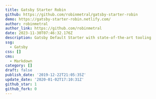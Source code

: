 ```yaml
---
title: Gatsby Starter Robin
github: https://github.com/robinmetral/gatsby-starter-robin
demo: https://gatsby-starter-robin.netlify.com/
author: robinmetral
author_link: https://github.com/robinmetral
date: 2023-11-30T07:46:32.176Z
description: Gatsby Default Starter with state-of-the-art tooling
ssg:
  - Gatsby
css: []
cms:
  - Markdown
category: []
draft: false
publish_date: '2019-12-22T21:05:35Z'
update_date: '2020-01-02T17:10:31Z'
github_star: 1
github_fork: 0
---
```

